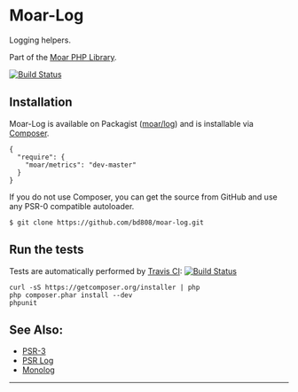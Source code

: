 Moar-Log
========

Logging helpers.

Part of the [Moar PHP Library][].

[![Build Status][ci-status]][ci-home]


Installation
------------
Moar-Log is available on Packagist ([moar/log][]) and is installable
via [Composer][].

    {
      "require": {
        "moar/metrics": "dev-master"
      }
    }


If you do not use Composer, you can get the source from GitHub and use any
PSR-0 compatible autoloader.

    $ git clone https://github.com/bd808/moar-log.git


Run the tests
-------------
Tests are automatically performed by [Travis CI][]:
[![Build Status][ci-status]][ci-home]


    curl -sS https://getcomposer.org/installer | php
    php composer.phar install --dev
    phpunit


See Also:
---------
* [PSR-3](https://github.com/php-fig/fig-standards/blob/master/accepted/PSR-3-logger-interface.md)
* [PSR Log](https://github.com/php-fig/log)
* [Monolog](https://github.com/Seldaek/monolog)

---
[Moar PHP Library]: https://github.com/bd808/moar
[ci-status]: https://travis-ci.org/bd808/moar-log.png
[ci-home]: https://travis-ci.org/bd808/moar-log
[moar/log]: https://packagist.org/packages/moar/log
[Composer]: http://getcomposer.org
[Travis CI]: https://travis-ci.org
